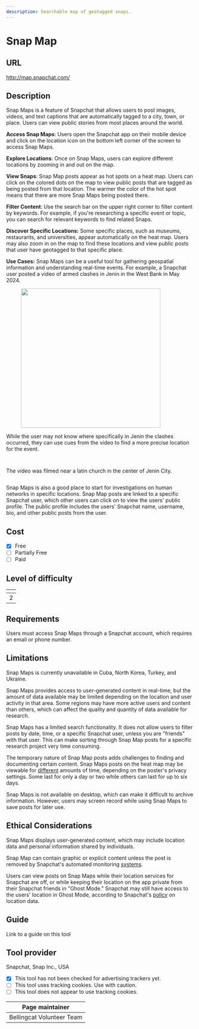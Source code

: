 ```yaml
---
description: Searchable map of geotagged snaps.
---
```


# Snap Map

## URL

http://map.snapchat.com/

## Description

Snap Maps is a feature of Snapchat that allows users to post images, videos, and text captions that are automatically tagged to a city, town, or place. Users can view public stories from most places around the world.

**Access Snap Maps**: Users open the Snapchat app on their mobile device and click on the location icon on the bottom left corner of the screen to access Snap Maps.&#x20;

**Explore Locations**: Once on Snap Maps, users can explore different locations by zooming in and out on the map.

**View Snaps**: Snap Map posts appear as hot spots on a heat map. Users can click on the colored dots on the map to view public posts that are tagged as being posted from that location. The warmer the color of the hot spot means that there are more Snap Maps being posted there.&#x20;

**Filter Content**: Use the search bar on the upper right corner to filter content by keywords. For example, if you're researching a specific event or topic, you can search for relevant keywords to find related Snaps.

**Discover Specific Locations:** Some specific places, such as museums, restaurants, and universities, appear automatically on the heat map. Users may also zoom in on the map to find these locations and view public posts that user have geotagged to that specific place.&#x20;

**Use Cases:** Snap Maps can be a useful tool for gathering geospatial information and understanding real-time events. For example, a Snapchat user posted a video of armed clashes in Jenin in the West Bank in May 2024.

<figure><img src=".gitbook/assets/Screenshot 2024-05-26 at 2.32.17 PM.png" alt="" width="375"><figcaption></figcaption></figure>

While the user may not know where specifically in Jenin the clashes occurred, they can use cues from the video to find a more precise location for the event.

<div>

<figure><img src=".gitbook/assets/Screenshot 2024-05-26 at 2.42.18 PM.png" alt=""><figcaption></figcaption></figure>

 

<figure><img src=".gitbook/assets/Screenshot 2024-05-26 at 2.41.49 PM.png" alt=""><figcaption></figcaption></figure>

</div>

The video was filmed near a latin church in the center of Jenin City.

<figure><img src=".gitbook/assets/Screenshot 2024-05-26 at 2.30.57 PM.png" alt=""><figcaption></figcaption></figure>

Snap Maps is also a good place to start for investigations on human networks in specific locations. Snap Map posts are linked to a specific Snapchat user, which other users can click on to view the users' public profile. The public profile includes the users' Snapchat name, username, bio, and other public posts from the user.&#x20;

## Cost

* [x] Free
* [ ] Partially Free
* [ ] Paid

## Level of difficulty

<table><thead><tr><th data-type="rating" data-max="5"></th></tr></thead><tbody><tr><td>2</td></tr></tbody></table>

## Requirements

Users must access Snap Maps through a Snapchat account, which requires an email or phone number.

## Limitations

Snap Maps is currently unavailable in Cuba, North Korea, Turkey, and Ukraine.&#x20;

Snap Maps provides access to user-generated content in real-time, but the amount of data available may be limited depending on the location and user activity in that area. Some regions may have more active users and content than others, which can affect the quality and quantity of data available for research.

Snap Maps has a limited search functionality. It does not allow users to filter posts by date, time, or a specific Snapchat user, unless you are "friends" with that user. This can make sorting through Snap Map posts for a specific research project very time consuming.

The temporary nature of Snap Map posts adds challenges to finding and documenting certain content. Snap Maps posts on the heat map may be viewable for [different](https://help.snapchat.com/hc/en-us/articles/7012271195796-How-to-Submit-to-Snap-Map) amounts of time, depending on the poster's privacy settings. Some last for only a day or two while others can last for up to six days.

Snap Maps is not available on desktop, which can make it difficult to archive information. However, users may screen record while using Snap Maps to save posts for later use.&#x20;

## Ethical Considerations

Snap Maps displays user-generated content, which may include location data and personal information shared by individuals.&#x20;

Snap Map can contain graphic or explicit content unless the post is removed by Snapchat's automated monitoring [systems](https://help.snapchat.com/hc/en-us/articles/7012271195796-How-to-Submit-to-Snap-Map).&#x20;

Users can view posts on Snap Maps while their location services for Snapchat are off, or while keeping their location on the app private from their Snapchat friends in "Ghost Mode." Snapchat may still have access to the users' location in Ghost Mode, according to Snapchat's [policy](https://help.snapchat.com/hc/en-us/articles/15051407058068-How-My-AI-Uses-Location-Data) on location data.&#x20;

## Guide

Link to a guide on this tool

## Tool provider

Snapchat, Snap Inc., USA



* [x] This tool has not been checked for advertising trackers yet.
* [ ] This tool uses tracking cookies. Use with caution.
* [ ] This tool does not appear to use tracking cookies.

| Page maintainer           |
| ------------------------- |
| Bellingcat Volunteer Team |
